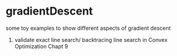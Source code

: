# gradientDescent
some toy examples to show different aspects of gradient descent

1. validate exact line search/ backtracing line search in Convex Optimization Chapt 9
